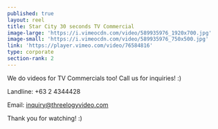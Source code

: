 ```yaml
---
published: true
layout: reel
title: Star City 30 seconds TV Commercial
image-large: 'https://i.vimeocdn.com/video/589935976_1920x700.jpg'
image-small: 'https://i.vimeocdn.com/video/589935976_750x500.jpg'
link: 'https://player.vimeo.com/video/76584816'
type: corporate
section-rank: 2
---
```

We do videos for TV Commercials too! Call us for inquiries! :)

Landline: +63 2 4344428

Email: inquiry@threelogyvideo.com

Thank you for watching! :)